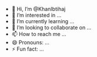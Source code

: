 - 👋 Hi, I’m @KhanIbtihaj
- 👀 I’m interested in ...
- 🌱 I’m currently learning ...
- 💞️ I’m looking to collaborate on ...
- 📫 How to reach me ...
- 😄 Pronouns: ...
- ⚡ Fun fact: ...

<!---
KhanIbtihaj/KhanIbtihaj is a ✨ special ✨ repository because its `README.md` (this file) appears on your GitHub profile.
You can click the Preview link to take a look at your changes.
--->
